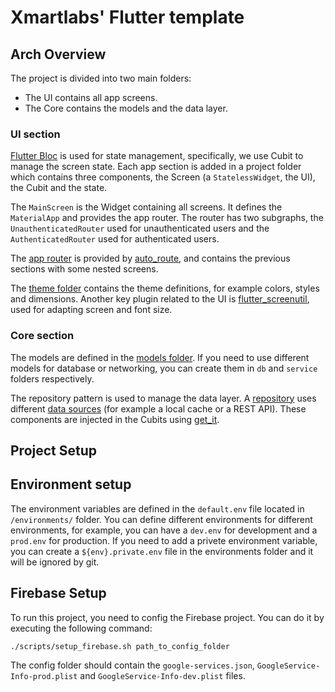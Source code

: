 # Xmartlabs' Flutter template

## Arch Overview 

The project is divided into two main folders:
- The UI contains all app screens.
- The Core contains the models and the data layer.

### UI section

[Flutter Bloc][bloc] is used for state management, specifically, we use Cubit to manage the screen state.
Each app section is added in a project folder which contains three components, the Screen (a `StatelessWidget`, the UI), the Cubit and the state.

The `MainScreen` is the Widget containing all screens. It defines the `MaterialApp` and provides the app router.
The router has two subgraphs, the `UnauthenticatedRouter` used for unauthenticated users and the `AuthenticatedRouter` used for authenticated users.

The [app router][app_router] is provided by [auto_route][auto_route], and contains the previous sections with some nested screens.

The [theme folder][theme] contains the theme definitions, for example colors, styles and dimensions. 
Another key plugin related to the UI is [flutter_screenutil][flutter_screenutil], used for adapting screen and font size.

### Core section

The models are defined in the [models folder][models]. If you need to use different models for database or networking, you can create them in `db` and `service` folders respectively.

The repository pattern is used to manage the data layer.
A [repository][repository_folder] uses different [data sources][data_source_folder] (for example a local cache or a REST API).
These components are injected in the Cubits using [get_it][get_it].

## Project Setup

## Environment setup
The environment variables are defined in the `default.env` file located in `/environments/` folder.
You can define different environments for different environments, for example, you can have a `dev.env` for development and a `prod.env` for production.
If you need to add a privete environment variable, you can create a `${env}.private.env` file in the environments folder and it will be ignored by git.

## Firebase Setup
To run this project, you need to config the Firebase project. 
You can do it by executing the following command:

```sh
./scripts/setup_firebase.sh path_to_config_folder
```

The config folder should contain the `google-services.json`, `GoogleService-Info-prod.plist` and `GoogleService-Info-dev.plist` files.


[flavorizr]: https://pub.dev/packages/flutter_flavorizr
[flutter_launcher_icons]: https://pub.dev/packages/flutter_launcher_icons
[flutter_native_splash]: https://pub.dev/packages/flutter_native_splash
[pubspec]: ./pubspec.yaml
[app_router]: https://github.com/xmartlabs/flutter-template/blob/main/lib/ui/app_router.dart
[bloc]: https://bloclibrary.dev
[auto_route]: https://pub.dev/packages/auto_route
[theme]: https://github.com/xmartlabs/flutter-template/tree/main/lib/ui/theme
[flutter_screenutil]: https://pub.dev/packages/flutter_screenutil
[models]: https://github.com/xmartlabs/flutter-template/tree/main/lib/core/model
[repository_folder]: https://github.com/xmartlabs/flutter-template/tree/main/lib/core/repository
[data_source_folder]: https://github.com/xmartlabs/flutter-template/tree/main/lib/core/source
[get_it]: https://pub.dev/packages/get_it
